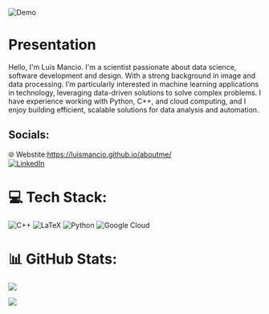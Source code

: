 
![Demo](perfectloop.gif)
# Presentation
Hello, I'm Luis Mancio.
I'm a scientist passionate about data science, software development and design. With a strong background in image and data processing. I’m particularly interested in machine learning applications in technology, leveraging data-driven solutions to solve complex problems. I have experience working with Python, C++, and cloud computing, and I enjoy building efficient, scalable solutions for data analysis and automation.


## Socials:
🌐 Webstite:https://luismancio.github.io/aboutme/<br/>
[![LinkedIn](https://img.shields.io/badge/LinkedIn-%230077B5.svg?logo=linkedin&logoColor=white)](https://www.linkedin.com/in/luis-mancio-07035b236/)




# 💻 Tech Stack:
![C++](https://img.shields.io/badge/c++-%2300599C.svg?style=for-the-badge&logo=c%2B%2B&logoColor=white) ![LaTeX](https://img.shields.io/badge/latex-%23008080.svg?style=for-the-badge&logo=latex&logoColor=white) ![Python](https://img.shields.io/badge/python-3670A0?style=for-the-badge&logo=python&logoColor=ffdd54) ![Google Cloud](https://img.shields.io/badge/GoogleCloud-%234285F4.svg?style=for-the-badge&logo=google-cloud&logoColor=white) 
# 📊 GitHub Stats:
![](https://github-readme-stats.vercel.app/api?username=luismancio&theme=merko&hide_border=false&include_all_commits=false&count_private=false)

![](https://nirzak-streak-stats.vercel.app/?user=luismancio&theme=merko&hide_border=false)



